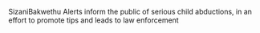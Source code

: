 SizaniBakwethu Alerts inform the public of serious child abductions, in an effort to promote tips and leads to law enforcement
